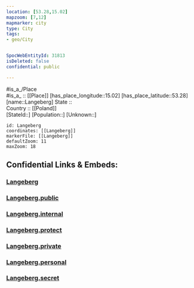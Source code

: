 ```yaml
---
location: [53.28,15.02] 
mapzoom: [7,12] 
mapmarker: city 
type: City
tags:
- geo/City


SpocWebEntityId: 31813
isDeleted: false
confidential: public

---
```

#is_a_/Place  
#is_a_ :: [[Place]] 
[has_place_longitude::15.02] 
[has_place_latitude::53.28] 
[name::Langeberg] 
State ::  
Country :: [[Poland]]  
[StateId::] 
[Population::] 
[Unknown::] 


```leaflet
id: Langeberg
coordinates: [[Langeberg]] 
markerFile: [[Langeberg]] 
defaultZoom: 11 
maxZoom: 18
```


## Confidential Links & Embeds: 

### [Langeberg](/_Standards/Earth/Continent/Europe/Europe~East/Poland/Provinces~Poland/West_Pomeranian/City/Langeberg.md) 

### [Langeberg.public](/_public/Earth/Continent/Europe/Europe~East/Poland/Provinces~Poland/West_Pomeranian/City/Langeberg.public.md) 

### [Langeberg.internal](/_internal/Earth/Continent/Europe/Europe~East/Poland/Provinces~Poland/West_Pomeranian/City/Langeberg.internal.md) 

### [Langeberg.protect](/_protect/Earth/Continent/Europe/Europe~East/Poland/Provinces~Poland/West_Pomeranian/City/Langeberg.protect.md) 

### [Langeberg.private](/_private/Earth/Continent/Europe/Europe~East/Poland/Provinces~Poland/West_Pomeranian/City/Langeberg.private.md) 

### [Langeberg.personal](/_personal/Earth/Continent/Europe/Europe~East/Poland/Provinces~Poland/West_Pomeranian/City/Langeberg.personal.md) 

### [Langeberg.secret](/_secret/Earth/Continent/Europe/Europe~East/Poland/Provinces~Poland/West_Pomeranian/City/Langeberg.secret.md)

